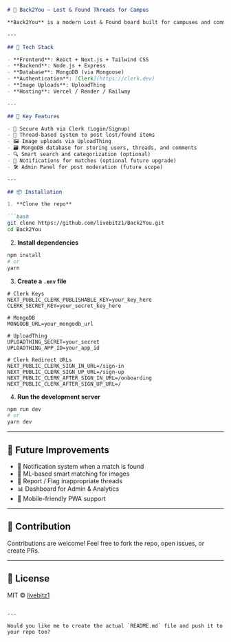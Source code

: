 
```markdown
# 🧭 Back2You – Lost & Found Threads for Campus

**Back2You** is a modern Lost & Found board built for campuses and communities. Users can post threads about lost or found items, attach images, and connect with others to reunite belongings with their rightful owners.

---

## 🚀 Tech Stack

- **Frontend**: React + Next.js + Tailwind CSS  
- **Backend**: Node.js + Express  
- **Database**: MongoDB (via Mongoose)  
- **Authentication**: [Clerk](https://clerk.dev)  
- **Image Uploads**: UploadThing  
- **Hosting**: Vercel / Render / Railway

---

## 🔑 Key Features

- 🔐 Secure Auth via Clerk (Login/Signup)
- 🧵 Thread-based system to post lost/found items
- 🖼️ Image uploads via UploadThing
- 🗃️ MongoDB database for storing users, threads, and comments
- 🔍 Smart search and categorization (optional)
- 📩 Notifications for matches (optional future upgrade)
- 🛠️ Admin Panel for post moderation (future scope)

---

## 📦 Installation

1. **Clone the repo**

```bash
git clone https://github.com/livebitz1/Back2You.git
cd Back2You
```

2. **Install dependencies**

```bash
npm install
# or
yarn
```

3. **Create a `.env` file**

```env
# Clerk Keys
NEXT_PUBLIC_CLERK_PUBLISHABLE_KEY=your_key_here
CLERK_SECRET_KEY=your_secret_key_here

# MongoDB
MONGODB_URL=your_mongodb_url

# UploadThing
UPLOADTHING_SECRET=your_secret
UPLOADTHING_APP_ID=your_app_id

# Clerk Redirect URLs
NEXT_PUBLIC_CLERK_SIGN_IN_URL=/sign-in
NEXT_PUBLIC_CLERK_SIGN_UP_URL=/sign-up
NEXT_PUBLIC_CLERK_AFTER_SIGN_IN_URL=/onboarding
NEXT_PUBLIC_CLERK_AFTER_SIGN_UP_URL=/
```

4. **Run the development server**

```bash
npm run dev
# or
yarn dev
```

---

## 📍 Future Improvements

- 🔔 Notification system when a match is found
- 🧠 ML-based smart matching for images
- 🧼 Report / Flag inappropriate threads
- 📊 Dashboard for Admin & Analytics
- 📱 Mobile-friendly PWA support

---

## 🤝 Contribution

Contributions are welcome! Feel free to fork the repo, open issues, or create PRs.

---

## 📃 License

MIT © [livebitz1](https://github.com/livebitz1)
```

---

Would you like me to create the actual `README.md` file and push it to your repo too?
